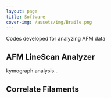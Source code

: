 ```yaml
---
layout: page
title: Software
cover-img: /assets/img/Braile.png
---
```

Codes developed for analyzing AFM data

## AFM LineScan Analyzer
kymograph analysis...

## Correlate Filaments

